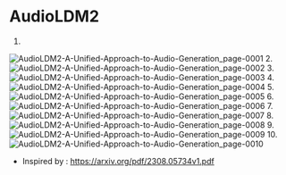 # AudioLDM2




1.
![AudioLDM2-A-Unified-Approach-to-Audio-Generation_page-0001](https://github.com/Rakib-data-scientist/AudioLDM2/assets/137823730/f58b4374-9f87-4c82-8780-cbdab454d2db)
2.
![AudioLDM2-A-Unified-Approach-to-Audio-Generation_page-0002](https://github.com/Rakib-data-scientist/AudioLDM2/assets/137823730/6ef3836f-718e-4143-8ff3-30efa6f2c34a)
3.
![AudioLDM2-A-Unified-Approach-to-Audio-Generation_page-0003](https://github.com/Rakib-data-scientist/AudioLDM2/assets/137823730/bad703ca-65e3-4964-830d-ccf83eb441e0)
4.
![AudioLDM2-A-Unified-Approach-to-Audio-Generation_page-0004](https://github.com/Rakib-data-scientist/AudioLDM2/assets/137823730/16730434-667e-4e37-b1cc-71ba6132a934)
5.
![AudioLDM2-A-Unified-Approach-to-Audio-Generation_page-0005](https://github.com/Rakib-data-scientist/AudioLDM2/assets/137823730/4200acc3-9afd-4a22-bb06-bdd085e0a480)
6.
![AudioLDM2-A-Unified-Approach-to-Audio-Generation_page-0006](https://github.com/Rakib-data-scientist/AudioLDM2/assets/137823730/a1e8b90c-0734-430a-8d8c-68b33bab4e1a)
7.
![AudioLDM2-A-Unified-Approach-to-Audio-Generation_page-0007](https://github.com/Rakib-data-scientist/AudioLDM2/assets/137823730/e9015b6c-7f11-4d46-9abf-d0f8602dd246)
8.
![AudioLDM2-A-Unified-Approach-to-Audio-Generation_page-0008](https://github.com/Rakib-data-scientist/AudioLDM2/assets/137823730/76fce72d-2fe0-457a-81f0-2eab2be096ee)
9.
![AudioLDM2-A-Unified-Approach-to-Audio-Generation_page-0009](https://github.com/Rakib-data-scientist/AudioLDM2/assets/137823730/11ccf00a-a4ed-4a3f-ae70-7998f57f2798)
10.
![AudioLDM2-A-Unified-Approach-to-Audio-Generation_page-0010](https://github.com/Rakib-data-scientist/AudioLDM2/assets/137823730/02480b2a-24f2-4b33-a92d-3aa29cf1b09b)


* Inspired by : https://arxiv.org/pdf/2308.05734v1.pdf
